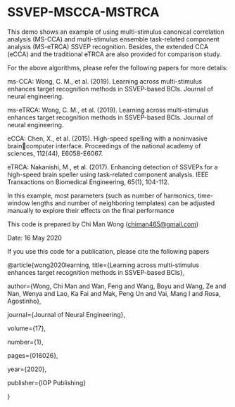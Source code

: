 # SSVEP-MSCCA-MSTRCA

This demo shows an example of using multi-stimulus canonical correlation analysis (MS-CCA) and multi-stimulus ensemble task-related component analysis (MS-eTRCA) SSVEP recognition. Besides, the extended CCA (eCCA) and the traditional eTRCA are also provided for comparison study.

For the above algorithms, please refer the following papers for more details:

ms-CCA: Wong, C. M., et al. (2019). Learning across multi-stimulus enhances target recognition methods in SSVEP-based BCIs. Journal of neural engineering.

ms-eTRCA: Wong, C. M., et al. (2019). Learning across multi-stimulus enhances target recognition methods in SSVEP-based BCIs. Journal of neural engineering.

eCCA: Chen, X., et al. (2015). High-speed spelling with a noninvasive braincomputer interface. Proceedings of the national academy of sciences, 112(44), E6058-E6067.

eTRCA: Nakanishi, M., et al. (2017). Enhancing detection of SSVEPs for a high-speed brain speller using task-related component analysis. IEEE Transactions on Biomedical Engineering, 65(1), 104-112.

In this example, most parameters (such as number of harmonics, time-window lengths and number of neighboring templates) can be adjusted manually to explore their effects on the final performance

This code is prepared by Chi Man Wong (chiman465@gmail.com)

Date: 16 May 2020

If you use this code for a publication, please cite the following papers

@article{wong2020learning,
   title={Learning across multi-stimulus enhances target recognition methods in SSVEP-based BCIs},
   
   author={Wong, Chi Man and Wan, Feng and Wang, Boyu and Wang, Ze and Nan, Wenya and Lao, Ka Fai and Mak, Peng Un and Vai, Mang I and Rosa, Agostinho},
   
   journal={Journal of Neural Engineering},
   
   volume={17},
   
   number={1},
   
   pages={016026},
   
   year={2020},
   
   publisher={IOP Publishing}
   
 }

